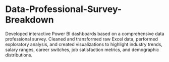 # Data-Professional-Survey-Breakdown
Developed interactive Power BI dashboards based on a comprehensive data professional survey. Cleaned and transformed raw Excel data, performed exploratory analysis, and created visualizations to highlight industry trends, salary ranges, career switches, job satisfaction metrics, and demographic distributions. 
